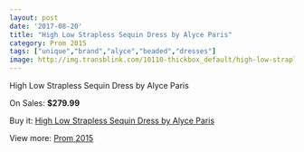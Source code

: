 ```yaml
---
layout: post
date: '2017-08-20'
title: "High Low Strapless Sequin Dress by Alyce Paris"
category: Prom 2015
tags: ["unique","brand","alyce","beaded","dresses"]
image: http://img.transblink.com/10110-thickbox_default/high-low-strapless-sequin-dress-by-alyce-paris.jpg
---
```

High Low Strapless Sequin Dress by Alyce Paris

On Sales: **$279.99**
<a href="https://www.transblink.com/en/prom-2015/3278-high-low-strapless-sequin-dress-by-alyce-paris.html"><amp-img layout="responsive" width="600" height="600" src="//img.transblink.com/10110-thickbox_default/high-low-strapless-sequin-dress-by-alyce-paris.jpg" alt="High Low Strapless Sequin Dress by Alyce Paris 0" /></a>
<a href="https://www.transblink.com/en/prom-2015/3278-high-low-strapless-sequin-dress-by-alyce-paris.html"><amp-img layout="responsive" width="600" height="600" src="//img.transblink.com/10112-thickbox_default/high-low-strapless-sequin-dress-by-alyce-paris.jpg" alt="High Low Strapless Sequin Dress by Alyce Paris 1" /></a>
<a href="https://www.transblink.com/en/prom-2015/3278-high-low-strapless-sequin-dress-by-alyce-paris.html"><amp-img layout="responsive" width="600" height="600" src="//img.transblink.com/10111-thickbox_default/high-low-strapless-sequin-dress-by-alyce-paris.jpg" alt="High Low Strapless Sequin Dress by Alyce Paris 2" /></a>

Buy it: [High Low Strapless Sequin Dress by Alyce Paris](https://www.transblink.com/en/prom-2015/3278-high-low-strapless-sequin-dress-by-alyce-paris.html "High Low Strapless Sequin Dress by Alyce Paris")

View more: [Prom 2015](https://www.transblink.com/en/10-prom-2015 "Prom 2015")